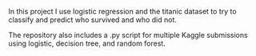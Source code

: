 In this project I use logistic regression and the titanic dataset to try to classify and predict who survived and who did not.

The repository also includes a .py script for multiple Kaggle submissions using logistic, decision tree, and random forest.
